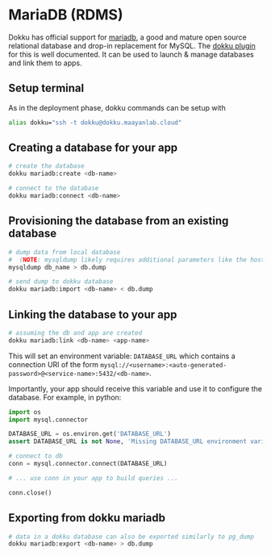 # MariaDB (RDMS)

Dokku has official support for [mariadb](https://mariadb.org/), a good and mature open source relational database and drop-in replacement for MySQL. The [dokku plugin](https://github.com/dokku/dokku-mariadb) for this is well documented. It can be used to launch & manage databases and link them to apps.

## Setup terminal

As in the deployment phase, dokku commands can be setup with
```bash
alias dokku="ssh -t dokku@dokku.maayanlab.cloud"
```

## Creating a database for your app

```bash
# create the database
dokku mariadb:create <db-name>

# connect to the database
dokku mariadb:connect <db-name>
```

## Provisioning the database from an existing database

```bash
# dump data from local database
#  (NOTE: mysqldump likely requires additional parameters like the hostname, username & password to local db)
mysqldump db_name > db.dump

# send dump to dokku database
dokku mariadb:import <db-name> < db.dump
```

## Linking the database to your app

```bash
# assuming the db and app are created
dokku mariadb:link <db-name> <app-name>
```

This will set an environment variable: `DATABASE_URL` which contains a connection URI of the form `mysql://<username>:<auto-generated-password>@<service-name>:5432/<db-name>`.

Importantly, your app should receive this variable and use it to configure the database. For example, in python:

```python
import os
import mysql.connector

DATABASE_URL = os.environ.get('DATABASE_URL')
assert DATABASE_URL is not None, 'Missing DATABASE_URL environment variable to connect to the database'

# connect to db
conn = mysql.connector.connect(DATABASE_URL)

# ... use conn in your app to build queries ...

conn.close()
```

## Exporting from dokku mariadb

```bash
# data in a dokku database can also be exported similarly to pg_dump
dokku mariadb:export <db-name> > db.dump
```
